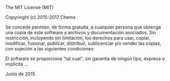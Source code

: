 The MIT License (MIT)

Copyringht (c) 2015-2017 Chema

Se concede permiso, de forma gratuita, a cualquier persona que
obtenga una copia de este software y archivos y documentación
asociados.
Sin restricción, incluyendo sin limitación, los derechos para
usar, copiar, modificar, fusionar, publicar, distribuir, sublicenciar
y/o vender las copias, con sujeción a las siguientes condiciones:

El software se proporciona "tal cual", sin garantía de ningún tipo,
expresa o implícita ...

Junio de 2015
